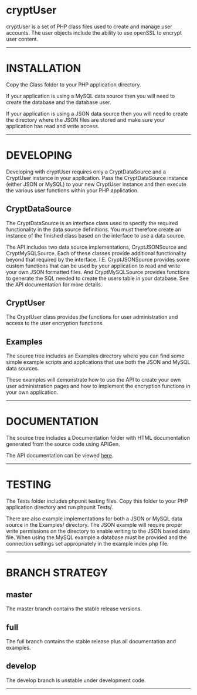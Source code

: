 # cryptUser

cryptUser is a set of PHP class files used to create and manage user accounts.
The user objects include the ability to use openSSL to encrypt user content.

---------------------------------


# INSTALLATION

Copy the Class folder to your PHP application directory.

If your application is using a MySQL data source then you will need to create
the database and the database user.

If your application is using a JSON data source then you will need to create the
directory where the JSON files are stored and make sure your application has
read and write access.

---------------------------------


# DEVELOPING

Developing with cryptUser requires only a CryptDataSource and a CryptUser 
instance in your application. Pass the CryptDataSource instance (either JSON or 
MySQL) to your new CryptUser instance and then execute the various user 
functions within your PHP application.


## CryptDataSource

The CryptDataSource is an interface class used to specify the required 
functionality in the data source definitions. You must therefore create an 
instance of the finished class based on the interface to use a data source.

The API includes two data source implementations, CryptJSONSource and 
CryptMySQLSource. Each of these classes provide additional functionality beyond
that required by the interface. I.E. CryptJSONSource provides some custom
functions that can be used by your application to read and write your own JSON 
formatted files. And CryptMySQLSource provides functions to generate the SQL 
needed to create the users table in your database. See the API documentation for
more details.


## CryptUser

The CryptUser class provides the functions for user administration and access 
to the user encryption functions.


## Examples

The source tree includes an Examples directory where you can find some simple 
example scripts and applications that use both the JSON and MySQL data sources.

These examples will demonstrate how to use the API to create your own user
administration pages and how to implement the encryption functions in your 
own application.

---------------------------------


# DOCUMENTATION

The source tree includes a Documentation folder with HTML documentation generated
from the source code using APIGen.

The API documentation can be viewed [here](http://bnielsen1965.github.io/cryptUser/).

---------------------------------


# TESTING

The Tests folder includes phpunit testing files. Copy this folder to your PHP 
application directory and run phpunit Tests/.


There are also example implementations for both a JSON or MySQL data source in
the Examples/ directory. The JSON example will require proper write permissions
on the directory to enable writing to the JSON based data file. When using the
MySQL example a database must be provided and the connection settings set
appropriately in the example index.php file.

---------------------------------


# BRANCH STRATEGY

## master

The master branch contains the stable release versions.


## full
The full branch contains the stable release plus all documentation and examples.


## develop

The develop branch is unstable under development code.



---------------------------------

